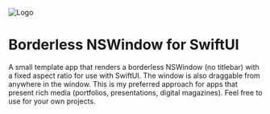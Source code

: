 ![Logo](Screenshot.png)

# Borderless NSWindow for SwiftUI

A small template app that renders a borderless NSWindow (no titlebar) with a fixed aspect ratio for use with SwiftUI. The window is also draggable from anywhere in the window. This is my preferred approach for apps that present rich media (portfolios, presentations, digital magazines). Feel free to use for your own projects.
